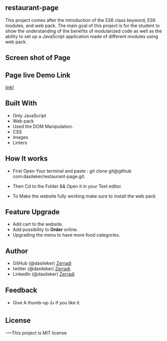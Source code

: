 ## restaurant-page

 This project comes after the introduction of the ES6 class keyword, ES6 modules, and web pack. The main goal of this project is for the student to show the understanding of the benefits of modularized code as well as the ability to set up a JavaScript application made of different modules using web pack.

## Screen shot of Page



## Page live Demo Link

[link!](https://burger-restaurant.netlify.app/)

## Built With

- Only JavaScript
- Web pack
- Used the DOM Manipulation.
- CSS
- Images
- Linters

## How It works

- First Open Your terminal and paste : git clone git@github com:dasileker/restaurant-page.git.

- Then Cd to the Folder && Open it in your Text editor.

- To Make the website fully working make sure to install the web pack

## Feature Upgrade

- Add cart to the website.
- Add possibility to **Order** online.
- Upgrading the menu to have more food categories.

## Author

- GitHub (@dasileker) [Zerradi](www.github.com/dasileker)
- twitter (@dasileker) [Zerradi](www.twitter.com/dasileker)
- LinkedIn (@dasileker) [Zerradi](https://www.linkedin.com/in/amine-zerradi-46b0a697/)

## Feedback

- Give A thumb-up 👍 if you like it.

## License

-—This project is MIT license
